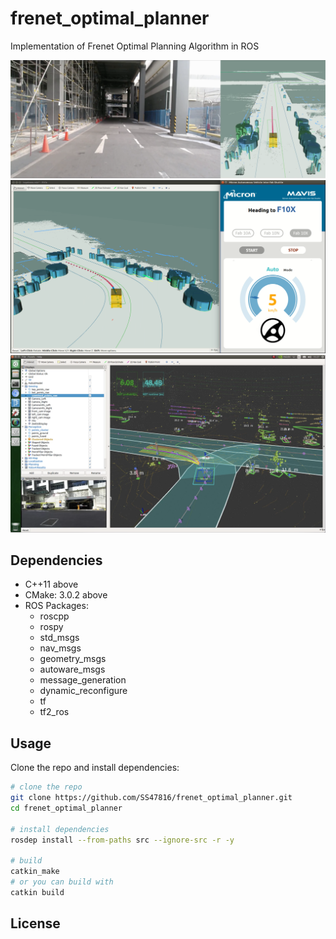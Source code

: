 # frenet_optimal_planner
Implementation of Frenet Optimal Planning Algorithm in ROS

![image](./pics/micron_0.png "Demo 1")
![image](./pics/micron_1.png "Demo 2")
![image](./pics/e8_0.png "Demo 3")

## Dependencies
* C++11 above
* CMake: 3.0.2 above
* ROS Packages:
    * roscpp
    * rospy
    * std_msgs
    * nav_msgs
    * geometry_msgs
    * autoware_msgs
    * message_generation
    * dynamic_reconfigure
    * tf
    * tf2_ros


## Usage

Clone the repo and install dependencies:
```bash
# clone the repo
git clone https://github.com/SS47816/frenet_optimal_planner.git
cd frenet_optimal_planner

# install dependencies
rosdep install --from-paths src --ignore-src -r -y

# build
catkin_make
# or you can build with
catkin build
```

## License